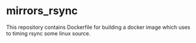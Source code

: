 # mirrors_rsync
This repository contains Dockerfile for building a docker image which uses to timing rsync some linux source. 
